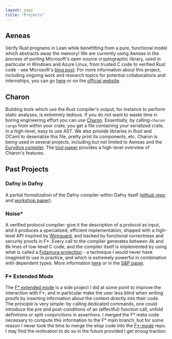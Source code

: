 ```yaml
---
layout: page
title: "Projects"
---
```


## Aeneas

Verify Rust programs in Lean while benefitting from a pure, functional model which
abstracts away the memory! We are currently using Aeneas in the process of porting
Microsoft's open source cryptographic library, used in particular in Windows and Azure
Linux, from trusted C code to verified Rust code - see Microsoft's [blog
post](https://www.microsoft.com/en-us/research/blog/rewriting-symcrypt-in-rust-to-modernize-microsofts-cryptographic-library/).
For more information about this project, including ongoing work
and research topics for potential collaborations and internships, you can go
[here](/assets/documents/aeneas.html) or on the [official website](https://aeneasverif.github.io).

## Charon

Building tools which use the Rust compiler's output, for instance to perform static
analyses, is extremely tedious. If you do not want to waste time in boring engineering effort
you can use
[Charon](https://github.com/AeneasVerif/charon). Essentially, by calling `charon cargo`
from within your crate, you get a file containing your serialized crate, in a high-level,
easy to use AST. We also provide libraries in Rust and OCaml to deserialize this file,
pretty print its components, etc. Charon is being used in several projects, including but
not limited to Aeneas and the [Eurydice
compiler](https://github.com/AeneasVerif/eurydice).
The [tool-paper](https://arxiv.org/abs/2410.18042) provides a high-level overview of
Charon's features.

## Past Projects

### Dafny in Dafny

A partial formalization of the Dafny compiler within Dafny itself ([github
repo](https://github.com/dafny-lang/compiler-bootstrap) and [workshop paper](https://arxiv.org/abs/2401.16233)).

### Noise\*

A verified protocol compiler: give it the description of a protocol as input, and it
produces a specialized, efficient implementation, shipped with a
high-level API inspired by [Wireguard](https://www.wireguard.com), and backed by
functional correctness and security proofs in F\*.
Every call to the compiler generates between 4k and 6k lines of low-level C code,
and the compiler itself is implemented by using what is called a
[Futamura projection](https://en.wikipedia.org/wiki/Partial_evaluation#Futamura_projections) -
a technique I would never have imagined to use in practice, and which is extremely powerful
in combination with dependent types.
More information [here](/assets/documents/noise-star.html) or in the [S&P paper](https://eprint.iacr.org/2022/607.pdf).


### F\* Extended Mode

The [F\* extended mode](https://github.com/sonmarcho/fstar-extended-mode) is a side
project I did at some point to improve the interaction with F\*, and in
particular make the user less blind when writing proofs by inserting information
about the context directly into their code. The principle is very simple: by
calling dedicated commands, one could introduce the pre and post-conditions of
an (effectful) function call, unfold definitions or split conjunctions in
assertions. I merged the F\* meta code necessary to compute this information to
the F\* main branch, but for some reason I never took the time to merge the
elisp code into the [F\*-mode](https://github.com/FStarLang/fstar-mode.el) repo. I
may find the motivation to do so in the future provided I get enoug traction.
